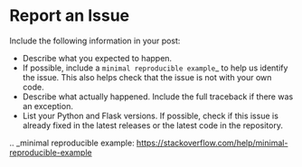 # Report an Issue

Include the following information in your post:

-   Describe what you expected to happen.
-   If possible, include a `minimal reproducible example`_ to help us
    identify the issue. This also helps check that the issue is not with
    your own code.
-   Describe what actually happened. Include the full traceback if there
    was an exception.
-   List your Python and Flask versions. If possible, check if this
    issue is already fixed in the latest releases or the latest code in
    the repository.

.. _minimal reproducible example: https://stackoverflow.com/help/minimal-reproducible-example
